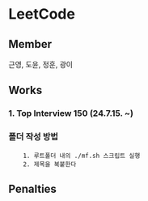 # LeetCode
## Member
근영, 도윤, 정훈, 광이

## Works
### 1. Top Interview 150 (24.7.15. ~)


### 폴더 작성 방법
```
    1. 루트폴더 내의 ./mf.sh 스크립트 실행
    2. 제목을 복붙한다

```

## Penalties
  